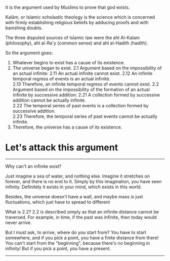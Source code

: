 It is the argument used by Muslims to prove that god exists. 

Kalām, or Islamic scholastic theology is the science which is concerned with firmly establishing religious beliefs by adducing proofs and with banishing doubts.

The three disputed sources of Islamic law were the ahl Al-Kalam (philosophy), ahl al-Ra'y (common sense) and ahl al-Hadith (hadith).

So the argument goes:

1. Whatever begins to exist has a cause of its existence.
2. The universe began to exist.
	2.1 Argument based on the impossibility of an actual infinite:
		2.11 An actual infinite cannot exist.
		2.12 An infinite temporal regress of events is an actual infinite.  
		2.13 Therefore, an infinite temporal regress of events cannot exist.
	2.2 Argument based on the impossibility of the formation of an actual infinite by successive addition:
		2.21 A collection formed by successive addition cannot be actually infinite.  
		2.22 The temporal series of past events is a collection formed by successive addition.  
		2.23 Therefore, the temporal series of past events cannot be actually infinite.
3. Therefore, the universe has a cause of its existence.
# Let's attack this argument
---
Why can't an infinite exist?

Just imagine a sea of water, and nothing else. Imagine it stretches on forever, and there is no end to it. Simply by this imagination, you have seen infinity. Definitely it exists in your mind, which exists in this world.

Besides, the universe doesn't have a wall, and maybe mass is just fluctuations, which just have to spread to different 

What is 2.2?
2.2 is described simply as that an infinite distance cannot be traversed. For example, in time, if the past was infinite, then today would never arrive.

But I must ask, to arrive, where do you start from? You have to start somewhere, and if you pick a point, you have a finite distance from there! You can't start from the "beginning", because there's no beginning in infinity! But if you pick a point, you have a present.

---
